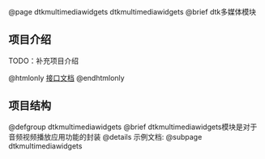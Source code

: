 @page dtkmultimediawidgets dtkmultimediawidgets
@brief dtk多媒体模块

## 项目介绍

TODO：补充项目介绍

@htmlonly
<a href="group__dtkmultimediawidgets.html" >接口文档</a>
@endhtmlonly

## 项目结构




@defgroup dtkmultimediawidgets
@brief dtkmultimediawidgets模块是对于音频视频播放应用功能的封装
@details 示例文档:
@subpage dtkmultimediawidgets
